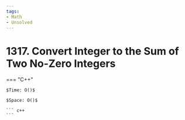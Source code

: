 ```yaml
---
tags:
- Math
- Unsolved
---
```



# 1317. Convert Integer to the Sum of Two No-Zero Integers

=== "C++"

    $Time: O()$

    $Space: O()$

    ``` c++
    ```